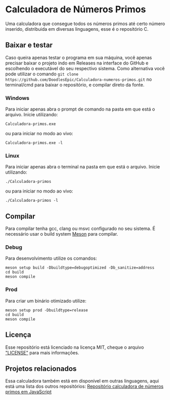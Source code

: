 # Calculadora de Números Primos

Uma calculadora que consegue todos os números primos até certo número inserido, distribuida em diversas linguagens, esse é o repositório C.

## Baixar e testar

Caso queira apenas testar o programa em sua máquina, você apenas precisar baixar o projeto indo em Releases na interface do GitHub e escolhendo o executável do seu respectivo sistema.
Como alternativa você pode utilizar o comando `git clone https://github.com/DoodlesEpic/Calculadora-numeros-primos.git` no terminal/cmd para baixar o repositório, e compilar direto da fonte.

### Windows

Para iniciar apenas abra o prompt de comando na pasta em que está o arquivo. Inicie utilizando:

```shell
Calculadora-primos.exe
```

ou para iniciar no modo ao vivo:

```shell
Calculadora-primos.exe -l
```

### Linux

Para iniciar apenas abra o terminal na pasta em que está o arquivo. Inicie utilizando:

```shell
./Calculadora-primos
```

ou para iniciar no modo ao vivo:

```shell
./Calculadora-primos -l
```

## Compilar

Para compilar tenha gcc, clang ou msvc configurado no seu sistema.
É necessário usar o build system [Meson](https://mesonbuild.com/) para compilar.

### Debug

Para desenvolvimento utilize os comandos:

```shell
meson setup build -Dbuildtype=debugoptimized -Db_sanitize=address
cd build
meson compile
```

### Prod

Para criar um binário otimizado utilize:

```shell
meson setup prod -Dbuildtype=release
cd build
meson compile
```

## Licença

Esse repositório está licenciado na licença MIT, cheque o arquivo ["LICENSE"](LICENSE) para mais informações.

## Projetos relacionados

Essa calculadora também está em disponível em outras linguagens, aqui está uma lista dos outros repositórios:
[Repositório calculadora de números primos em JavaScript][1]

[1]: https://github.com/DoodlesEpic/Calculadora-numeros-primos-js "Repositório calculadora de números primos em JavaScript"

